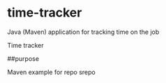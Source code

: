 # time-tracker
Java (Maven) application for tracking time on the job

Time tracker

##purpose

Maven example for repo srepo
